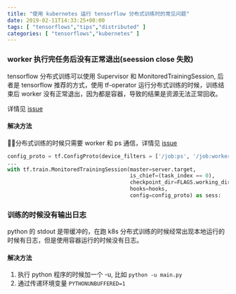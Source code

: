 ```yaml
---
title: "使用 kubernetes 运行 tensorflow 分布式训练时的常见问题"
date: 2019-02-11T14:33:25+08:00
tags: [ "tensorflows","tips","distributed" ]
categories: [ "tensorflows","kubernetes" ]
---
```


### worker 执行完任务后没有正常退出(seession close 失败)
tensorflow 分布式训练可以使用 Supervisor 和 MonitoredTrainingSession, 后者是 tensorflow 推荐的方式，使用 tf-operator 运行分布式训练的时候，训练结束后 worker 没有正常退出，因为都是容器，导致的结果是资源无法正常回收。<!--more--> 

详情见 [issue](https://github.com/tensorflow/tensorflow/issues/21745)

#### 解决方法

分布式训练的时候只需要 worker 和 ps 通信，详情见 [issue](https://github.com/linkedin/TonY/pull/120/files)

```python
config_proto = tf.ConfigProto(device_filters = ['/job:ps', '/job:worker/task:%d' % task_index])
...
with tf.train.MonitoredTrainingSession(master=server.target,
                                       is_chief=(task_index == 0),
                                       checkpoint_dir=FLAGS.working_dir,
                                       hooks=hooks,
                                       config=config_proto) as sess:
```

### 训练的时候没有输出日志
python 的 stdout 是带缓冲的，在跑 k8s 分布式训练的时候经常出现本地运行的时候有日志，但是使用容器运行的时候没有日志。

#### 解决方法

1. 执行 python 程序的时候加一个 -u, 比如 ```python -u main.py```
2. 通过传递环境变量 ```PYTHONUNBUFFERED=1```
